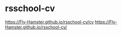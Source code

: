 # rsschool-cv
https://Fly-Hamster.github.io/rsschool-cv/cv
https://Fly-Hamster.github.io/rsschool-cv/
